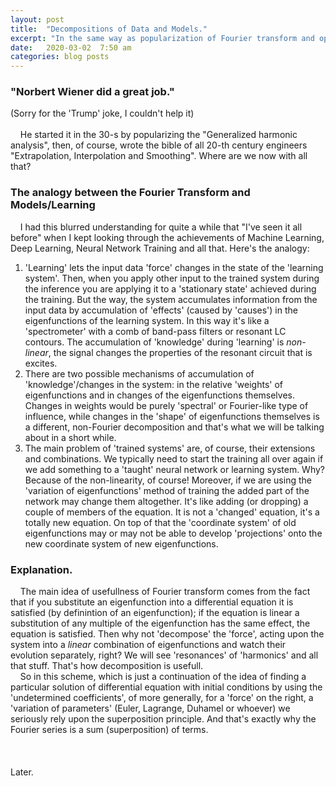 ```yaml
---
layout: post
title:  "Decompositions of Data and Models."
excerpt: "In the same way as popularization of Fourier transform and operational calculus by Weiner changed the technology of the 20-th century the 21-st century is calling for another type of decomposition techniques that will help solve many similar problems."
date:   2020-03-02  7:50 am
categories: blog posts
---
```

### "Norbert Wiener did a great job." 
(Sorry for the 'Trump' joke, I couldn't help it)<br><br>
&nbsp;&nbsp;&nbsp;&nbsp;He started it in the 30-s by popularizing the "Generalized
 harmonic analysis", then, of course, wrote the bible of all 20-th century engineers
 "Extrapolation, Interpolation and Smoothing". Where are we now with all that?
### The analogy between the Fourier Transform and Models/Learning
&nbsp;&nbsp;&nbsp;&nbsp;I had this blurred understanding for quite a while that
"I've seen it all before" when I kept looking through the achievements of Machine
Learning, Deep Learning, Neural Network Training and all that. 
Here's the analogy:
1. 'Learning' lets the input data 'force' changes in the state of the 'learning system'. 
Then, when you apply other input to the trained system during the inference you are applying it
to a 'stationary state' achieved during the training. But the way, the system accumulates
information from the input data by accumulation of 'effects' (caused by 'causes') in the
eigenfunctions of the learning system. In this way it's like a 'spectrometer' with a comb of
band-pass filters or resonant LC contours. The accumulation of 'knowledge' during 'learning'
is _non-linear_, the signal changes the properties of the resonant circuit that is excites.
2. There are two possible mechanisms of accumulation of 'knowledge'/changes in the system: in the 
relative 'weights' of eigenfunctions and in changes of the eigenfunctions themselves. Changes in
weights would be purely 'spectral' or Fourier-like type of influence, while changes in the 'shape' of eigenfunctions
themselves is a different, non-Fourier decomposition and that's what we will be talking about
in a short while.
3. The main problem of 'trained systems' are, of course, their extensions and combinations. 
We typically need to start the training all over again if we add something to a 'taught' 
neural network or learning system. Why? Because of the non-linearity, of course! Moreover,
if we are using the 'variation of eigenfunctions' method of training the added part of the
network may change them altogether. It's like adding (or dropping) a couple of members of the
equation. It is not a 'changed' equation, it's a totally new equation. On top of that the
'coordinate system' of old eigenfunctions may or may not be able to develop 'projections' 
onto the new coordinate system of new eigenfunctions.<br>
### Explanation.
&nbsp;&nbsp;&nbsp;&nbsp;The main idea of usefullness of Fourier transform comes from the fact that if 
you substitute an eigenfunction into a differential equation it is satisfied (by
definintion of an eigenfunction); if the equation is linear a substitution of any 
multiple of the eigenfunction has the same effect, the equation is satisfied. Then
why not 'decompose' the 'force', acting upon the system into a _linear_ combination
of eigenfunctions and watch their evolution separately, right? We will see 'resonances'
of 'harmonics' and all that stuff. That's how decomposition is usefull.<br>
&nbsp;&nbsp;&nbsp;&nbsp;So in this scheme, which is just a continuation of the idea of finding a particular 
solution of differential equation with initial conditions by using the 'undetermined 
coefficients', of more generally, for a 'force' on the right, a 'variation of 
parameters' (Euler, Lagrange, Duhamel or whoever) we seriously rely upon the 
superposition principle. And that's exactly why the Fourier series is a sum 
(superposition) of terms.<br><br>
<br><br>Later.
